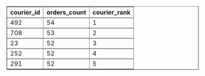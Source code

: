 <table border="1" cellpadding="5" cellspacing="0">
  <thead>
    <tr>
      <th>courier_id</th>
      <th>orders_count</th>
      <th>courier_rank</th>
    </tr>
  </thead>
  <tbody>
    <tr>
      <td>492</td>
      <td>54</td>
      <td>1</td>
    </tr>
    <tr>
      <td>708</td>
      <td>53</td>
      <td>2</td>
    </tr>
    <tr>
      <td>23</td>
      <td>52</td>
      <td>3</td>
    </tr>
    <tr>
      <td>252</td>
      <td>52</td>
      <td>4</td>
    </tr>
    <tr>
      <td>291</td>
      <td>52</td>
      <td>5</td>
    </tr>
  </tbody>
</table>